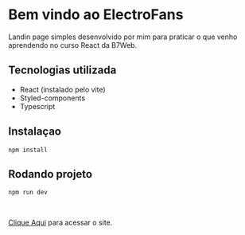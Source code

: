 # Bem vindo ao ElectroFans

Landin page simples desenvolvido por mim para praticar o que venho aprendendo no curso React da B7Web.

## Tecnologias utilizada
*  React (instalado pelo vite)
*  Styled-components
*  Typescript

## Instalaçao
`npm install`

## Rodando projeto
`npm run dev`

<br>

[Clique Aqui]() para acessar o site.